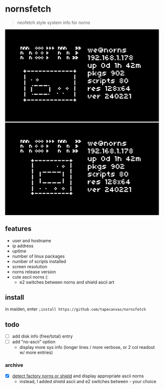 # nornsfetch
> neofetch style system info for norns

![screenshot showing ascii art norns and system info displayed on norns screen](norns.png)
![screenshot showing ascii art norns shield and system info displayed on norns screen](shield.png)

## features
- user and hostname
- ip address
- uptime
- number of linux packages
- number of scripts installed
- screen resolution
- norns release version
- cute ascii norns (:
  - e2 switches between norns and shield ascii art

## install
in maiden, enter `;install https://github.com/tapecanvas/nornsfetch`

## todo
- [ ] add disk info (free/total) entry
- [ ] add "no-ascii" option
    - display more sys info (longer lines / more verbose, or 2 col readout w/ more entries) 

### archive
- [x] [detect factory norns or shield](https://monome.org/docs/norns/api/modules/norns.html) and display appropriate ascii norns
  - instead, I added shield ascii and e2 switches between - your choice 
